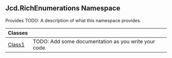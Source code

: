 ## Jcd.RichEnumerations Namespace

Provides TODO: A description of what this namespace provides.

| Classes | |
| :--- | :--- |
| [Class1](Jcd.RichEnumerations.Class1.md 'Jcd.RichEnumerations.Class1') | TODO: Add some documentation as you write your code. |
